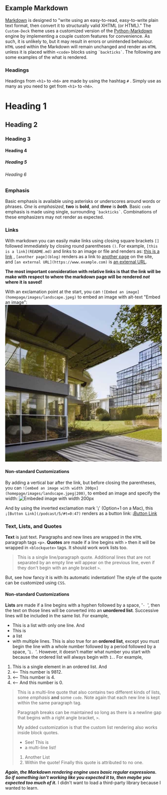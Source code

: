 ## Example Markdown

[Markdown](https://daringfireball.net/projects/markdown/) is designed to "write using an easy-to-read, easy-to-write plain text format, then convert it to structurally valid XHTML (or HTML)." The `Custom-Deck` theme uses a customized version of the [Python-Markdown](https://python-markdown.github.io) engine by implementing a couple custom features for convenience. As such, it is unlikely to, but it may result in errors or unintended behaviour. `HTML` used within the Markdown will remain unchanged and render as `HTML` unless it is placed within `<code>` blocks using ``` `backticks` ```. The following are some examples of the what is rendered.

### Headings

Headings from `<h1>` to `<h6>` are made by using the hashtag `#` . Simply use as many as you need to get from  `<h1>` to `<h6>`.

# Heading 1
## Heading 2
### Heading 3
#### Heading 4
##### Heading 5
###### Heading 6

### Emphasis

Basic emphasis is available using asterisks or underscores around words or phrases. _One_ is *emphasized*, **two** is __bold__, and ***three*** is **_both_**. Basic `code` emphasis is made using single, surrounding ``` `backticks` ```. Combinations of these emphasizers may not render as expected.

### Links

With markdown you can easily make links using closing square brackets `[]` followed immediately by closing round parentheses `()`. For example, `[this is a link](README.md)` and links to an image or file and renders as: [this is a link](README.md) , `[another page](blog)` renders as a link to [another page](blog) on the site, and `[an external URL](https://www.example.com)` is [an external URL](https://www.example.com).

**The most important consideration with relative links is that the link will be make with respect to where the markdown page will be rendered *not* where it is saved!**

With an exclamation point at the start, you can `![Embed an image](homepage/images/landscape.jpeg)` to embed an image with alt-text "Embed an image":
![Embed image](homepage/images/landscape.jpeg)

#### Non-standard Customizations
By adding a vertical bar after the link, but before closing the parentheses, you can `![embed an image with width 200px](homepage/images/landscape.jpeg|200)`, to embed an image and specify the width:
![Embeded image with width 200px](homepage/images/landscape.jpeg|200)

And by using the inverted exclamation mark '¡' (Option+1 on a Mac), this `¡[Button Link](/podcast/5/#t=0:47)` renders as a button link: ¡[Button Link](podcast/5/#t=0:47)

### Text, Lists, and Quotes

**Text** is just text. Paragraphs and new lines are wrapped in the `HTML` paragraph tags `<p>`. 
**Quotes** are made if a line begins with `>` then it will be wrapped in `<blockquote>` tags. It should work work lists too.
> This is a single line/paragraph quote.
Additional lines that are not separated by an empty line will appear on the previous line, even if they don't begin with an angle bracket `>`.

But, see how fancy it is with its automatic indentation! The style of the quote can be customized using `CSS`.

#### Non-standard Customizations
**Lists** are made if a line begins with a hyphen followed by a space, '`-`&nbsp;&nbsp;', then the text on those lines will be converted into an **unordered list**. Successive lines will be included in the same list. For example,
- This is a list with only one line.
And
- This is
- a list
- with multiple lines.
This is also true for an **ordered list**, except you must begin the line with a whole number followed by a period followed by a space, '`1. `'. However, it doesn't matter what number you start with because the ordered list will always begin with `1.`. For example, 
1. This is a single element in an ordered list.
And
9812. <— This number is 9812.
4. <— This number is 4.
0. <— And this number is 0.



> This is a multi-line quote that also contains two different kinds of lists, some *emphasis* **and** some `code`.
> Note again that each new line is kept within the same paragraph tag.
>
> Paragraph breaks can be maintained so long as there is a newline gap that begins with a right angle bracket, `>`.
>
> My added customization is that the custom list rendering also works inside block quotes.
> - See! This is
> - a multi-line list!
> 1. Another List
> 2. Within the quote!
> Finally this quote is attributed to no one.

***Again, the Markdown rendering engine uses basic regular expressions. So if something isn't working like you expected it to, then maybe you expected too much of it.*** I didn't want to load a third-party library because I wanted to learn.